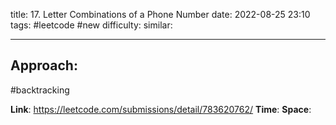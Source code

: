 title: 17. Letter Combinations of a Phone Number
date: 2022-08-25 23:10
tags: #leetcode #new
difficulty:
similar: 

---
## Approach:
#backtracking 



**Link**: https://leetcode.com/submissions/detail/783620762/
**Time**:
**Space**: